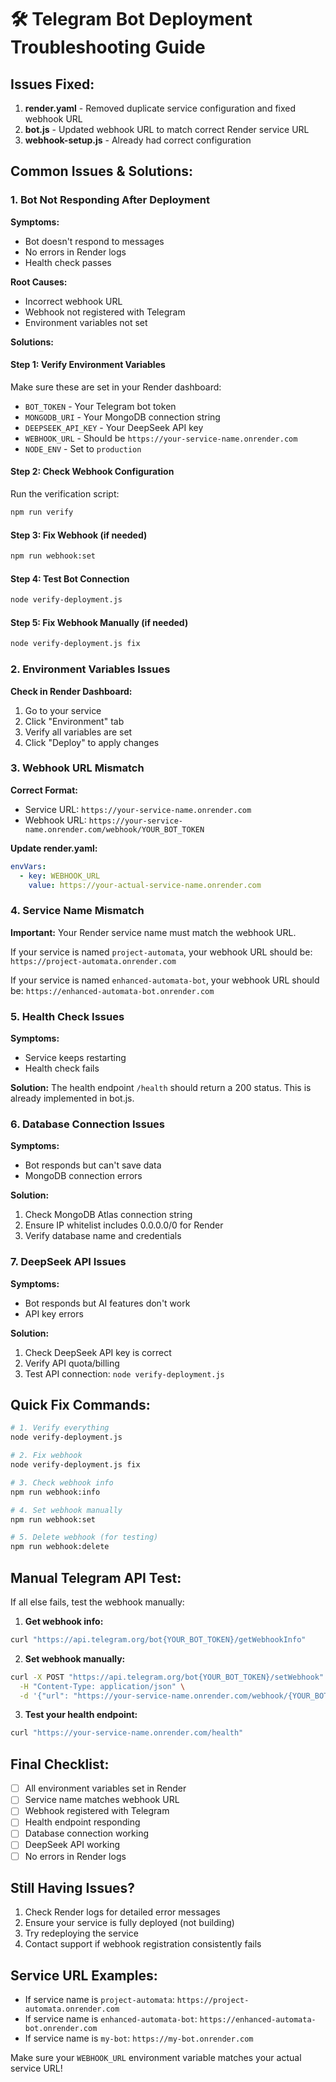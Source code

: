 # 🛠️ Telegram Bot Deployment Troubleshooting Guide

## Issues Fixed:
1. **render.yaml** - Removed duplicate service configuration and fixed webhook URL
2. **bot.js** - Updated webhook URL to match correct Render service URL 
3. **webhook-setup.js** - Already had correct configuration

## Common Issues & Solutions:

### 1. Bot Not Responding After Deployment

**Symptoms:**
- Bot doesn't respond to messages
- No errors in Render logs
- Health check passes

**Root Causes:**
- Incorrect webhook URL
- Webhook not registered with Telegram
- Environment variables not set

**Solutions:**

#### Step 1: Verify Environment Variables
Make sure these are set in your Render dashboard:
- `BOT_TOKEN` - Your Telegram bot token
- `MONGODB_URI` - Your MongoDB connection string
- `DEEPSEEK_API_KEY` - Your DeepSeek API key
- `WEBHOOK_URL` - Should be `https://your-service-name.onrender.com`
- `NODE_ENV` - Set to `production`

#### Step 2: Check Webhook Configuration
Run the verification script:
```bash
npm run verify
```

#### Step 3: Fix Webhook (if needed)
```bash
npm run webhook:set
```

#### Step 4: Test Bot Connection
```bash
node verify-deployment.js
```

#### Step 5: Fix Webhook Manually (if needed)
```bash
node verify-deployment.js fix
```

### 2. Environment Variables Issues

**Check in Render Dashboard:**
1. Go to your service
2. Click "Environment" tab
3. Verify all variables are set
4. Click "Deploy" to apply changes

### 3. Webhook URL Mismatch

**Correct Format:**
- Service URL: `https://your-service-name.onrender.com`
- Webhook URL: `https://your-service-name.onrender.com/webhook/YOUR_BOT_TOKEN`

**Update render.yaml:**
```yaml
envVars:
  - key: WEBHOOK_URL
    value: https://your-actual-service-name.onrender.com
```

### 4. Service Name Mismatch

**Important:** Your Render service name must match the webhook URL.

If your service is named `project-automata`, your webhook URL should be:
`https://project-automata.onrender.com`

If your service is named `enhanced-automata-bot`, your webhook URL should be:
`https://enhanced-automata-bot.onrender.com`

### 5. Health Check Issues

**Symptoms:**
- Service keeps restarting
- Health check fails

**Solution:**
The health endpoint `/health` should return a 200 status. This is already implemented in bot.js.

### 6. Database Connection Issues

**Symptoms:**
- Bot responds but can't save data
- MongoDB connection errors

**Solution:**
1. Check MongoDB Atlas connection string
2. Ensure IP whitelist includes 0.0.0.0/0 for Render
3. Verify database name and credentials

### 7. DeepSeek API Issues

**Symptoms:**
- Bot responds but AI features don't work
- API key errors

**Solution:**
1. Check DeepSeek API key is correct
2. Verify API quota/billing
3. Test API connection: `node verify-deployment.js`

## Quick Fix Commands:

```bash
# 1. Verify everything
node verify-deployment.js

# 2. Fix webhook
node verify-deployment.js fix

# 3. Check webhook info
npm run webhook:info

# 4. Set webhook manually
npm run webhook:set

# 5. Delete webhook (for testing)
npm run webhook:delete
```

## Manual Telegram API Test:

If all else fails, test the webhook manually:

1. **Get webhook info:**
```bash
curl "https://api.telegram.org/bot{YOUR_BOT_TOKEN}/getWebhookInfo"
```

2. **Set webhook manually:**
```bash
curl -X POST "https://api.telegram.org/bot{YOUR_BOT_TOKEN}/setWebhook" \
  -H "Content-Type: application/json" \
  -d '{"url": "https://your-service-name.onrender.com/webhook/{YOUR_BOT_TOKEN}"}'
```

3. **Test your health endpoint:**
```bash
curl "https://your-service-name.onrender.com/health"
```

## Final Checklist:

- [ ] All environment variables set in Render
- [ ] Service name matches webhook URL
- [ ] Webhook registered with Telegram
- [ ] Health endpoint responding
- [ ] Database connection working
- [ ] DeepSeek API working
- [ ] No errors in Render logs

## Still Having Issues?

1. Check Render logs for detailed error messages
2. Ensure your service is fully deployed (not building)
3. Try redeploying the service
4. Contact support if webhook registration consistently fails

## Service URL Examples:

- If service name is `project-automata`: `https://project-automata.onrender.com`
- If service name is `enhanced-automata-bot`: `https://enhanced-automata-bot.onrender.com`
- If service name is `my-bot`: `https://my-bot.onrender.com`

Make sure your `WEBHOOK_URL` environment variable matches your actual service URL!
